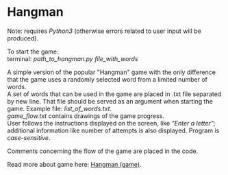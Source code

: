 # Hangman

Note: requires *Python3* (otherwise errors related to user input will be produced).

To start the game:<br />
terminal:    *path_to_hangman.py file_with_words*

A simple version of the popular "Hangman" game with the only difference that the game uses a randomly selected word from a limited number of words.<br /> 
A set of words that can be used in the game are placed in .txt file separated by new line. That file should be served as an argument when starting the game. Example file: *list_of_words.txt*. <br />
*game_flow.txt* contains drawings of the game progress. <br />
User follows the instructions displayed on the screen, like *"Enter a letter"*; additional information like number of attempts is also displayed. Program is *case-sensitive*.<br />

Comments concerning the flow of the game are placed in the code.

Read more about game here: [Hangman (game)](https://en.wikipedia.org/wiki/Hangman_(game)).
